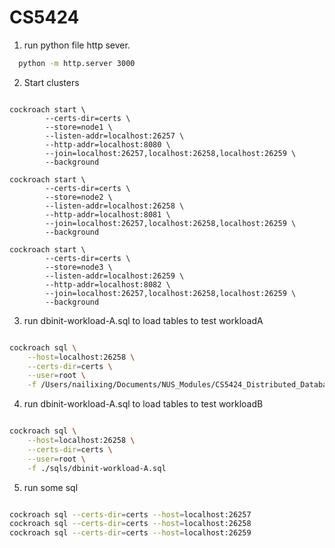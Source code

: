 # CS5424

1. run python file http sever.

```bash
  python -m http.server 3000

```

2. Start clusters

```

cockroach start \
        --certs-dir=certs \
        --store=node1 \
        --listen-addr=localhost:26257 \
        --http-addr=localhost:8080 \
        --join=localhost:26257,localhost:26258,localhost:26259 \
        --background

cockroach start \
        --certs-dir=certs \
        --store=node2 \
        --listen-addr=localhost:26258 \
        --http-addr=localhost:8081 \
        --join=localhost:26257,localhost:26258,localhost:26259 \
        --background

cockroach start \
        --certs-dir=certs \
        --store=node3 \
        --listen-addr=localhost:26259 \
        --http-addr=localhost:8082 \
        --join=localhost:26257,localhost:26258,localhost:26259 \
        --background

```

3. run dbinit-workload-A.sql to load tables to test workloadA


```bash

cockroach sql \
    --host=localhost:26258 \
    --certs-dir=certs \
    --user=root \
    -f /Users/nailixing/Documents/NUS_Modules/CS5424_Distributed_Database/projects/CS5424/sqls/dbinit-workload-A.sql

```


4. run dbinit-workload-A.sql to load tables to test workloadB


```bash

cockroach sql \
    --host=localhost:26258 \
    --certs-dir=certs \
    --user=root \
    -f ./sqls/dbinit-workload-A.sql

```


5. run some sql

```bash

cockroach sql --certs-dir=certs --host=localhost:26257
cockroach sql --certs-dir=certs --host=localhost:26258
cockroach sql --certs-dir=certs --host=localhost:26259

```


